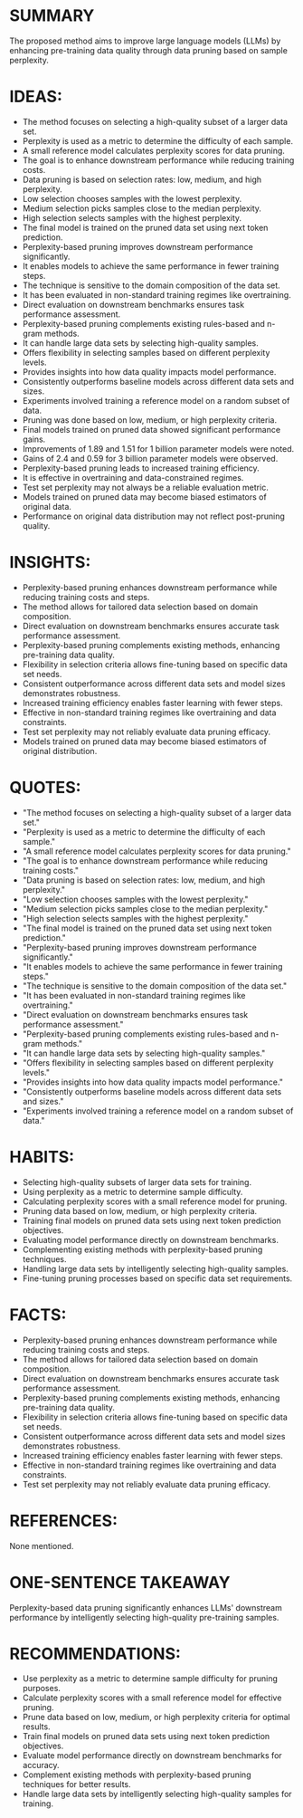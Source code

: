 # SUMMARY
The proposed method aims to improve large language models (LLMs) by enhancing pre-training data quality through data pruning based on sample perplexity.

# IDEAS:
- The method focuses on selecting a high-quality subset of a larger data set.
- Perplexity is used as a metric to determine the difficulty of each sample.
- A small reference model calculates perplexity scores for data pruning.
- The goal is to enhance downstream performance while reducing training costs.
- Data pruning is based on selection rates: low, medium, and high perplexity.
- Low selection chooses samples with the lowest perplexity.
- Medium selection picks samples close to the median perplexity.
- High selection selects samples with the highest perplexity.
- The final model is trained on the pruned data set using next token prediction.
- Perplexity-based pruning improves downstream performance significantly.
- It enables models to achieve the same performance in fewer training steps.
- The technique is sensitive to the domain composition of the data set.
- It has been evaluated in non-standard training regimes like overtraining.
- Direct evaluation on downstream benchmarks ensures task performance assessment.
- Perplexity-based pruning complements existing rules-based and n-gram methods.
- It can handle large data sets by selecting high-quality samples.
- Offers flexibility in selecting samples based on different perplexity levels.
- Provides insights into how data quality impacts model performance.
- Consistently outperforms baseline models across different data sets and sizes.
- Experiments involved training a reference model on a random subset of data.
- Pruning was done based on low, medium, or high perplexity criteria.
- Final models trained on pruned data showed significant performance gains.
- Improvements of 1.89 and 1.51 for 1 billion parameter models were noted.
- Gains of 2.4 and 0.59 for 3 billion parameter models were observed.
- Perplexity-based pruning leads to increased training efficiency.
- It is effective in overtraining and data-constrained regimes.
- Test set perplexity may not always be a reliable evaluation metric.
- Models trained on pruned data may become biased estimators of original data.
- Performance on original data distribution may not reflect post-pruning quality.

# INSIGHTS:
- Perplexity-based pruning enhances downstream performance while reducing training costs and steps.
- The method allows for tailored data selection based on domain composition.
- Direct evaluation on downstream benchmarks ensures accurate task performance assessment.
- Perplexity-based pruning complements existing methods, enhancing pre-training data quality.
- Flexibility in selection criteria allows fine-tuning based on specific data set needs.
- Consistent outperformance across different data sets and model sizes demonstrates robustness.
- Increased training efficiency enables faster learning with fewer steps.
- Effective in non-standard training regimes like overtraining and data constraints.
- Test set perplexity may not reliably evaluate data pruning efficacy.
- Models trained on pruned data may become biased estimators of original distribution.

# QUOTES:
- "The method focuses on selecting a high-quality subset of a larger data set."
- "Perplexity is used as a metric to determine the difficulty of each sample."
- "A small reference model calculates perplexity scores for data pruning."
- "The goal is to enhance downstream performance while reducing training costs."
- "Data pruning is based on selection rates: low, medium, and high perplexity."
- "Low selection chooses samples with the lowest perplexity."
- "Medium selection picks samples close to the median perplexity."
- "High selection selects samples with the highest perplexity."
- "The final model is trained on the pruned data set using next token prediction."
- "Perplexity-based pruning improves downstream performance significantly."
- "It enables models to achieve the same performance in fewer training steps."
- "The technique is sensitive to the domain composition of the data set."
- "It has been evaluated in non-standard training regimes like overtraining."
- "Direct evaluation on downstream benchmarks ensures task performance assessment."
- "Perplexity-based pruning complements existing rules-based and n-gram methods."
- "It can handle large data sets by selecting high-quality samples."
- "Offers flexibility in selecting samples based on different perplexity levels."
- "Provides insights into how data quality impacts model performance."
- "Consistently outperforms baseline models across different data sets and sizes."
- "Experiments involved training a reference model on a random subset of data."

# HABITS:
- Selecting high-quality subsets of larger data sets for training.
- Using perplexity as a metric to determine sample difficulty.
- Calculating perplexity scores with a small reference model for pruning.
- Pruning data based on low, medium, or high perplexity criteria.
- Training final models on pruned data sets using next token prediction objectives.
- Evaluating model performance directly on downstream benchmarks.
- Complementing existing methods with perplexity-based pruning techniques.
- Handling large data sets by intelligently selecting high-quality samples.
- Fine-tuning pruning processes based on specific data set requirements.

# FACTS:
- Perplexity-based pruning enhances downstream performance while reducing training costs and steps.
- The method allows for tailored data selection based on domain composition.
- Direct evaluation on downstream benchmarks ensures accurate task performance assessment.
- Perplexity-based pruning complements existing methods, enhancing pre-training data quality.
- Flexibility in selection criteria allows fine-tuning based on specific data set needs.
- Consistent outperformance across different data sets and model sizes demonstrates robustness.
- Increased training efficiency enables faster learning with fewer steps.
- Effective in non-standard training regimes like overtraining and data constraints.
- Test set perplexity may not reliably evaluate data pruning efficacy.

# REFERENCES:
None mentioned.

# ONE-SENTENCE TAKEAWAY
Perplexity-based data pruning significantly enhances LLMs' downstream performance by intelligently selecting high-quality pre-training samples.

# RECOMMENDATIONS:
- Use perplexity as a metric to determine sample difficulty for pruning purposes.
- Calculate perplexity scores with a small reference model for effective pruning.
- Prune data based on low, medium, or high perplexity criteria for optimal results.
- Train final models on pruned data sets using next token prediction objectives.
- Evaluate model performance directly on downstream benchmarks for accuracy.
- Complement existing methods with perplexity-based pruning techniques for better results.
- Handle large data sets by intelligently selecting high-quality samples for training.